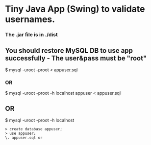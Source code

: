 # Tiny Java App (Swing) to validate usernames.

### The .jar file is in ./dist

## You should restore MySQL DB to use app successfully - The user&pass must be "root"

 $ mysql -uroot -proot < appuser.sql

 ### OR

 $ mysql -uroot -proot -h localhost appuser < appuser.sql 

 ## OR

 $ mysql -uroot -proot -h localhost

  	> create database appuser;
	> use appuser;
	\. appuser.sql or
